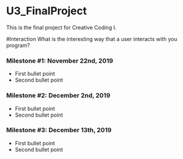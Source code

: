 # <h1> U3_FinalProject</h1>
 This is the final project for Creative Coding I.

#Interaction
What is the interesting way that a user interacts with you program?

<h3>Milestone #1: November 22nd, 2019</h3>
<ul>
 <li>First bullet point</li>
 <li>Second bullet point</li>
</ul>

<h3>Milestone #2: December 2nd, 2019</h3>
<ul>
 <li>First bullet point</li>
 <li>Second bullet point</li>
</ul>

<h3>Milestone #3: December 13th, 2019</h3>
<ul>
 <li>First bullet point</li>
 <li>Second bullet point</li>
</ul>
